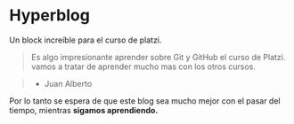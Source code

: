 # Hyperblog
Un block increíble para el curso de platzi.

> Es algo impresionante aprender sobre Git y GitHub el curso de Platzi. vamos a tratar de aprender mucho mas con los otros cursos.

> * Juan Alberto

Por lo tanto se espera de que este blog sea mucho mejor con el pasar del tiempo, mientras **sigamos aprendiendo.**

